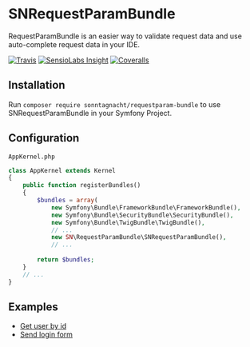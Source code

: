 # SNRequestParamBundle

RequestParamBundle is an easier way to validate request data and use auto-complete request data in your IDE.

[![Travis](https://img.shields.io/travis/sonntagnacht/SNRequestParamBundle.svg?style=flat-square)](https://travis-ci.org/sonntagnacht/SNRequestParamBundle)
[![SensioLabs Insight](https://img.shields.io/sensiolabs/i/0347a5f5-a8d1-4639-aa72-785f60265fb9.svg?style=flat-square)](https://insight.sensiolabs.com/projects/cfc8a6a7-c79e-47c6-8ba3-ca06ab51bd7f)
[![Coveralls](https://img.shields.io/coveralls/sonntagnacht/SNRequestParamBundle.svg?style=flat-square)](https://coveralls.io/r/sonntagnacht/SNRequestParamBundle?branch=master)

## Installation

Run `composer require sonntagnacht/requestparam-bundle` to use SNRequestParamBundle in your Symfony Project.

## Configuration

`AppKernel.php`

```php
class AppKernel extends Kernel
{
    public function registerBundles()
    {
        $bundles = array(
            new Symfony\Bundle\FrameworkBundle\FrameworkBundle(),
            new Symfony\Bundle\SecurityBundle\SecurityBundle(),
            new Symfony\Bundle\TwigBundle\TwigBundle(),
            // ...
            new SN\RequestParamBundle\SNRequestParamBundle(),
            // ...
            
        return $bundles;
    }
    // ...
}
```

## Examples

- [Get user by id](./docs/Examples/GetObjectById.md)
- [Send login form](./docs/Examples/SendLoginForm.md)
